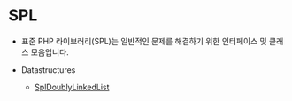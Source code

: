 # SPL

* 표준 PHP 라이브러리(SPL)는 일반적인 문제를 해결하기 위한 인터페이스 및 클래스 모음입니다.

* Datastructures

    * [SplDoublyLinkedList](https://github.com/kso1204/TIL/blob/main/PHP/Datastructures/SplDoublyLinkedList.md)

